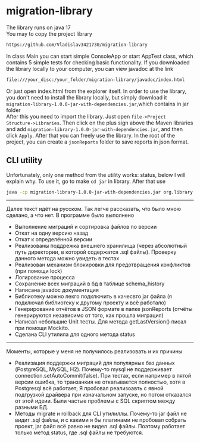 ﻿# migration-library
The library runs on java 17<br>
You may to copy the project library
```bash
https://github.com/Vladislav3421730/migration-library
```
In class Main you can start simple ConsoleApp or start AppTest class, which contains 5 simple tests for checking basic functionality.
If you downloaded the library locally to your computer, you can view javadoc at the link
```bash
file:///your_disc:/your_folder/migration-library/javadoc/index.html
```
Or just open index.html from the explorer itself.
In order to use the library, you don't need to install the library locally, but simply download it `migration-library-1.0.0-jar-with-dependencies.jar`,which contains in jar folder <br>
After this you need to import the library. Just open `file->Project Structure->Libraries`. Then click on the plus sign above the Maven libraries and add  `migration-library-1.0.0-jar-with-dependencies.jar`, and then click `Apply`. After that you can freely use the library. In the root of the project, you can create a `jsonReports` folder to save reports in json format. 
## CLI utility
Unfortunately, only one method from the utility works: status, below I will explain why. To use it, go to make `cd jar` in library. After that use
```bash
java -cp migration-library-1.0.0-jar-with-dependencies.jar org.library.CLI status
```
---
Далее текст идёт на русском. Так легче рассказать, что было мною сделано, а что нет. В программе было выполнено<br>
* Выполнение миграций и сортировка файлов по версии
* Откат на одну версию назад
* Откат к определённой версии
* Реализованы поддрежка внешнего хранилища (через абсолютный путь директории, в которой содержатся .sql файлы). Проверку данного метода можно увидеть в тестах
* Реализован механизм блокировки для предотвращения конфликтов (при помощи lock)
* Логирование процесса
* Сохранение всех миграций в бд в таблице schema_history
* Написана javadoc документация
* Библиотеку можно лекго подключить в качесвто jar файла (я подключал библиотеку к другому проекту и всё работало)
* Генерирование отчётов в JSON формате в папке jsonReports (отчёты генерируются независимо от того, как прошла миграция)
* Написал небольшие Unit тесты. Для метода getLastVersion() писал при помощи Mockito.
* Сделана CLI утилила для одного метода status<br>
---
Моменты, которые у меня не получилось реализовать и их причины
* Реализация поддержки миграций для популярных баз данных (PostgreSQL, MySQL, H2).
Почему-то mysql не поддерживает  connection.setAutoCommit(false). При тестах, если например в пятой версии ошибка, то транзанкия не откатывается полностью, хотя в Postgresql всё работает;
Я пробовал реализоавть с явной подгрузкой драйвера при изначальном запуске, но потом отказался от этой идеии. Были частые проблемы с SQL скриптом между разными БД.
* Методы migrate и rollback для CLI утилиллы. Почему-то jar файл не видит .sql файлы, и с какими я бы плагинами не пробовал собрать проект, jar файл всё равно не видел .sql файлы.
Поэтому работает только метод status, где .sql файлы не требуются.
